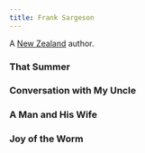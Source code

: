 ```yaml
---
title: Frank Sargeson
---
```


A [New Zealand](../index.html) author.

### That Summer

### Conversation with My Uncle

### A Man and His Wife

### Joy of the Worm
